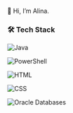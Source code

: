 👋 Hi, I’m Alina.

<h3>🛠 Tech Stack</h3>
  
![Java](https://img.shields.io/badge/Java-ED8B00?style=for-the-badge&logo=openjdk&logoColor=white)

![PowerShell](https://img.shields.io/badge/Powershell-2CA5E0?style=for-the-badge&logo=powershell&logoColor=white)

![HTML](https://img.shields.io/badge/HTML5-E34F26?style=for-the-badge&logo=html5&logoColor=white)

![CSS](https://img.shields.io/badge/CSS3-1572B6?style=for-the-badge&logo=css3&logoColor=white)

![Oracle Databases](https://img.shields.io/badge/Oracle-F80000?style=for-the-badge&logo=Oracle&logoColor=white)



<!---
alina-letzien/alina-letzien is a ✨ special ✨ repository because its `README.md` (this file) appears on your GitHub profile.
You can click the Preview link to take a look at your changes.
--->
